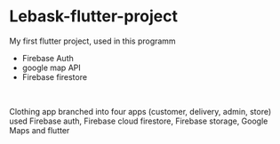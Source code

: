 # Lebask-flutter-project
My first flutter project, used in this programm 

* Firebase Auth 
* google map API 
* Firebase firestore 
 <br>

Clothing app branched into four apps (customer, delivery, admin, store) used Firebase auth, Firebase cloud firestore, Firebase storage, Google Maps and flutter
